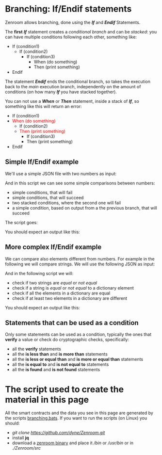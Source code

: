 
# Branching: If/Endif statements

Zenroom allows branching, done using the ***If*** and ***Endif*** Statements. 

The **first** ***If*** statement creates a *conditional branch* and can be *stacked*: you can have multiple conditions following each other, something like: 

* If (condition1)
  * If (condition2)
    * If (condition3)
		* When (do something)
		* Then (print something)
* Endif

The statement ***Endif*** ends the conditional branch, so takes the execution back to the *main* execution branch, independently on the amount of conditions (on how many ***If*** you have stacked together).

You can not use a ***When*** or ***Then*** statement, inside a stack of ***If***, so something like this will return an error: 

* If (condition1)
* <span style="color: red">When (do something)</span>
  * If (condition2)
  * <span style="color: red">Then (print something)</span>
    * If (condition3)
	* Then (print something)
* Endif



## Simple If/Endif example 

We'll use a simple JSON file with two numbers as input:

[](../_media/examples/zencode_cookbook/branching/number_comparison.json ':include :type=code json')

And in this script we can see some simple comparisons between numbers:
* simple conditions, that will fail
* simple conditions, that will succeed
* two stacked conditions, where the second one will fail
* a simple condition, based on output from a the previous branch, that will succeed

The script goes: 

[](../_media/examples/zencode_cookbook/branching/number_comparison.zen ':include :type=code gherkin')

You should expect an output like this:

[](../_media/examples/zencode_cookbook/branching/number_comparison_output.json ':include :type=code json')

## More complex If/Endif example

We can compare also elements different from numbers. For example in the following we will compare strings. We will use the following JSON as input:

[](../_media/examples/zencode_cookbook/branching/complex_comparison.json ':include :type=code json')

And in the following script we will:
* check if two strings are *equal* or *not equal*
* check if a string is *equal* or *not equal* to a dictionary element
* check if all the elements in a dictionary are equal
* check if at least two elements in a dictionary are different

[](../_media/examples/zencode_cookbook/branching/complex_comparison.zen ':include :type=code gherkin')

You should expect an output like this:

[](../_media/examples/zencode_cookbook/branching/complex_comparison_output.json ':include :type=code json')

## Statements that can be used as a condition 

Only some statements can be used as a condition, typically the ones that **verify** a value or check do cryptographic checks, specifically:

* all the **verify** statements
* all the **is less than** and **is more than** statements
* all the **is less or equal than** and **is more or equal than** statements
* all the **is equal to** and **is not equal to** statements
* all the **is found** and **is not found** statements



# The script used to create the material in this page

All the smart contracts and the data you see in this page are generated by the scripts [branching.bats](https://github.com/dyne/Zenroom/blob/master/test/zencode/branching.bats). If you want to run the scripts (on Linux) you should: 
 - *git clone https://github.com/dyne/Zenroom.git*
 - install  **jq**
 - download a [zenroom binary](https://zenroom.org/#downloads) and place it */bin* or */usr/bin* or in *./Zenroom/src*



<!-- Temp removed, 


-->
